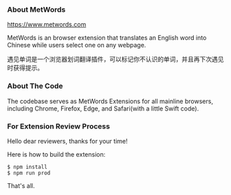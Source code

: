 ### About MetWords

https://www.metwords.com

MetWords is an browser extension that translates an English word into Chinese while users select one on any webpage. 

遇见单词是一个浏览器划词翻译插件，可以标记你不认识的单词，并且再下次遇见时获得提示。

### About The Code

The codebase serves as MetWords Extensions for all mainline browsers, including Chrome, Firefox, Edge, and Safari(with a little Swift code).

### For Extension Review Process

Hello dear reviewers, thanks for your time!

Here is how to build the extension:

```shell
$ npm install
$ npm run prod
```

That's all.


